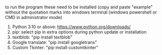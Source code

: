 to run the program these need to be installed (copy and paste "example" without the quotation marks into windows terminal (windows powershell or CMD in administrator mode)
1. Python 3.10 or above: https://www.python.org/downloads/
2. pip: select pip in extra options during python update or installation
3. textblob: "pip install textblob"
4. Google translate:  "pip install googletrans"
5. Custom Tkinter: "pip install customtkinter"

